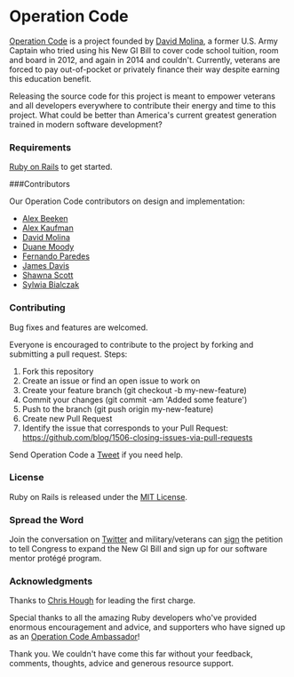 # Operation Code

[Operation Code](http://operationcode.org) is a project founded by [David Molina](http://davidmolina.github.io/), a former U.S. Army Captain who tried using his New GI Bill to cover code school tuition, room and board in 2012, and again in 2014 and couldn't. Currently, veterans are forced to pay out-of-pocket or privately finance their way despite earning this education benefit.

Releasing the source code for this project is meant to empower veterans and all developers everywhere to contribute their energy and time to this project. What could be better than America's current greatest generation trained in modern software development?

### Requirements
[Ruby on Rails](https://github.com/rails/rails) to get started.

###Contributors

Our Operation Code contributors on design and implementation:

* [Alex Beeken](https://github.com/alexbeeken)
* [Alex Kaufman](https://github.com/alexkaufman06)
* [David Molina](https://github.com/davidmolina)
* [Duane Moody](https://github.com/dmmoody)
* [Fernando Paredes](https://github.com/nanoxd)
* [James Davis](https://github.com/cavalryjim)
* [Shawna Scott](https://github.com/shawnacscott)
* [Sylwia Bialczak](https://github.com/ArgonCode)

### Contributing
Bug fixes and features are welcomed.

Everyone is encouraged to contribute to the project by forking and submitting a pull request. Steps:

1. Fork this repository
2. Create an issue or find an open issue to work on
3. Create your feature branch (git checkout -b my-new-feature)
4. Commit your changes (git commit -am 'Added some feature')
5. Push to the branch (git push origin my-new-feature)
6. Create new Pull Request
7. Identify the issue that corresponds to your Pull Request: https://github.com/blog/1506-closing-issues-via-pull-requests

Send Operation Code a [Tweet](https://twitter.com/operation_code) if you need help.

### License
Ruby on Rails is released under the [MIT License](http://opensource.org/licenses/MIT).

### Spread the Word
Join the conversation on [Twitter](https://twitter.com/operation_code) and military/veterans can [sign](http://operationcode.org/action) the petition to tell Congress to expand the New GI Bill and sign up for our software mentor protégé program.

### Acknowledgments
Thanks to [Chris Hough](https://github.com/chrishough) for leading the first charge. 

Special thanks to all the amazing Ruby developers who've provided enormous encouragement and advice, and supporters who have signed up as an [Operation Code Ambassador](http://operationcode.us10.list-manage.com/subscribe?u=0ab8e2b2d6c6608926c4f17d6&id=b1e19ac77b)!

Thank you. We couldn't have come this far without your feedback, comments, thoughts, advice and generous resource support.
